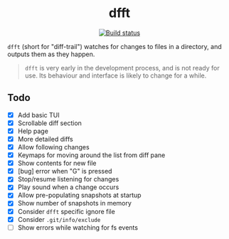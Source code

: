 <p align="center">
  <h1 align="center">dfft</h1>
  <p align="center">
    <a href="https://github.com/dhth/dfft/actions/workflows/main.yml"><img alt="Build status" src="https://img.shields.io/github/actions/workflow/status/dhth/dfft/main.yml?style=flat-square"></a>
  </p>
</p>

`dfft` (short for "diff-trail") watches for changes to files in a directory, and
outputs them as they happen.

> `dfft` is very early in the development process, and is not ready for use.
> Its behaviour and interface is likely to change for a while.

Todo
---

- [x] Add basic TUI
- [x] Scrollable diff section
- [x] Help page
- [x] More detailed diffs
- [x] Allow following changes
- [x] Keymaps for moving around the list from diff pane
- [x] Show contents for new file
- [x] [bug] error when "G" is pressed
- [x] Stop/resume listening for changes
- [x] Play sound when a change occurs
- [x] Allow pre-populating snapshots at startup
- [x] Show number of snapshots in memory
- [x] Consider `dfft` specific ignore file
- [x] Consider `.git/info/exclude`
- [ ] Show errors while watching for fs events
